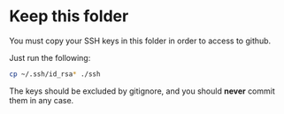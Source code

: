 # Keep this folder

You must copy your SSH keys in this folder in order to access to github.

Just run the following:

```bash
cp ~/.ssh/id_rsa* ./ssh
```

The keys should be excluded by gitignore, and you should **never** commit them in any case.
